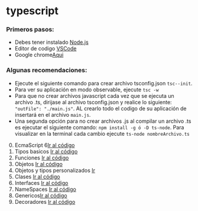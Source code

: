 # typescript

### Primeros pasos:

* Debes tener instalado [Node.js](https://nodejs.org/en/)
* Editor de codigo [VSCode](https://code.visualstudio.com/)
* Google chrome[Aqui](https://www.google.com/chrome/)

### Algunas recomendaciones:

* Ejecute el siguiente comando para crear archivo tsconfig.json `tsc--init`.
* Para ver su aplicación en modo observable, ejecute `tsc -w`
* Para que no crear archivos javascript cada vez que se ejecuta un archivo .ts, dirijase al archivo tsconfig.json y realice lo siguiente:
`"outFile": "./main.js"`. AL crearlo todo el codigo de su aplicación de insertará en el archivo `main.js`.
* Una segunda opción para no crear archivos .js al compilar un archivo .ts es ejecutar el siguiente comando: `npm install -g ó -D ts-node`. Para visualizar en la terminal cada cambio ejecute `ts-node nombreArchivo.ts` 

0. EcmaScript 6[Ir al código](https://github.com/jcmurciap/typescript/tree/master/ES6) 
1. Tipos basicos [Ir al código](https://github.com/jcmurciap/typescript/tree/master/tipos)
2. Funciones [Ir al código](https://github.com/jcmurciap/typescript/tree/master/funciones)
3. Objetos [Ir al código](https://github.com/jcmurciap/typescript/tree/master/objetos)
4. Objetos y tipos personalizados [Ir](https://github.com/jcmurciap/typescript/tree/master/objetos)
5. Clases [Ir al código](https://github.com/jcmurciap/typescript/tree/master/classes)
6. Interfaces [Ir al código](https://github.com/jcmurciap/typescript/tree/master/interfaces)
7. NameSpaces [Ir al código](https://github.com/jcmurciap/typescript/tree/master/namespaces)
8. Genericos[Ir al código](https://github.com/jcmurciap/typescript/tree/master/typescript-project/src/generics) 
9. Decoradores [Ir al código](https://github.com/jcmurciap/typescript/tree/master/typescript-project/src/decorators)

